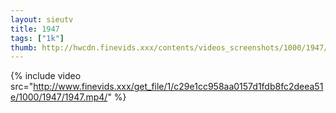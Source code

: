 ```yaml
--- 
layout: sieutv
title: 1947
tags: ["1k"]
thumb: http://hwcdn.finevids.xxx/contents/videos_screenshots/1000/1947/preview.mp4.jpg
---
```

{% include video src="http://www.finevids.xxx/get_file/1/c29e1cc958aa0157d1fdb8fc2deea51e/1000/1947/1947.mp4/" %} 
